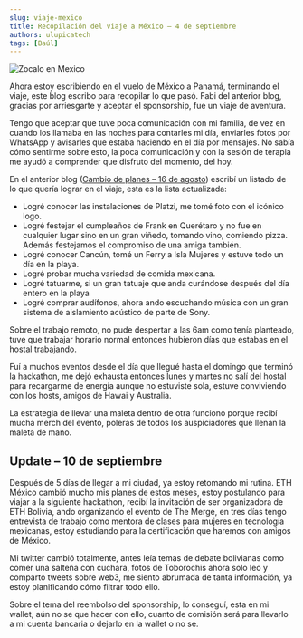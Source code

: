 ```yaml
---
slug: viaje-mexico
title: Recopilación del viaje a México – 4 de septiembre
authors: ulupicatech
tags: [Baúl]
---
```

![Zocalo en Mexico](https://tipsparatuviaje.com/wp-content/uploads/2019/03/a-donde-viajar-sola-por-primera-vez-en-mexico.jpg)

Ahora estoy escribiendo en el vuelo de México a Panamá, terminando el viaje, este blog escribo para recopilar lo que pasó. Fabi del anterior blog, gracias por arriesgarte y aceptar el sponsorship, fue un viaje de aventura.

Tengo que aceptar que tuve poca comunicación con mi familia, de vez en cuando los llamaba en las noches para contarles mi día, enviarles fotos por WhatsApp y avisarles que estaba haciendo en el día por mensajes. No sabía cómo sentirme sobre esto, la poca comunicación y con la sesión de terapia me ayudó a comprender que disfruto del momento, del hoy.
<!--truncate-->
En el anterior blog ([Cambio de planes – 16 de agosto](#)) escribí un listado de lo que quería lograr en el viaje, esta es la lista actualizada:

- Logré conocer las instalaciones de Platzi, me tomé foto con el icónico logo.
- Logré festejar el cumpleaños de Frank en Querétaro y no fue en cualquier lugar sino en un gran viñedo, tomando vino, comiendo pizza. Además festejamos el compromiso de una amiga también.
- Logré conocer Cancún, tomé un Ferry a Isla Mujeres y estuve todo un día en la playa.
- Logré probar mucha variedad de comida mexicana.
- Logré tatuarme, si un gran tatuaje que anda curándose después del día entero en la playa
- Logré comprar audífonos, ahora ando escuchando música con un gran sistema de aislamiento acústico de parte de Sony.

Sobre el trabajo remoto, no pude despertar a las 6am como tenía planteado, tuve que trabajar horario normal entonces hubieron días que estabas en el hostal trabajando.

Fuí a muchos eventos desde el día que llegué hasta el domingo que terminó la hackathon, me dejó exhausta entonces lunes y martes no salí del hostal para recargarme de energía aunque no estuviste sola, estuve conviviendo con los hosts, amigos de Hawai y Australia.

La estrategia de llevar una maleta dentro de otra funciono porque recibí mucha merch del evento, poleras de todos los auspiciadores que llenan la maleta de mano.

## Update – 10 de septiembre
Después de 5 días de llegar a mi ciudad, ya estoy retomando mi rutina. ETH México cambió mucho mis planes de estos meses, estoy postulando para viajar a la siguiente hackathon, recibí la invitación de ser organizadora de ETH Bolivia, ando organizando el evento de The Merge, en tres días tengo entrevista de trabajo como mentora de clases para mujeres en tecnología mexicanas, estoy estudiando para la certificación que haremos con amigos de México.

Mi twitter cambió totalmente, antes leía temas de debate bolivianas como comer una salteña con cuchara, fotos de Toborochis ahora solo leo y comparto tweets sobre web3, me siento abrumada de tanta información, ya estoy planificando cómo filtrar todo ello.

Sobre el tema del reembolso del sponsorship, lo conseguí, esta en mi wallet, aún no se que hacer con ello, cuanto de comisión será para llevarlo a mi cuenta bancaria o dejarlo en la wallet o no se.
